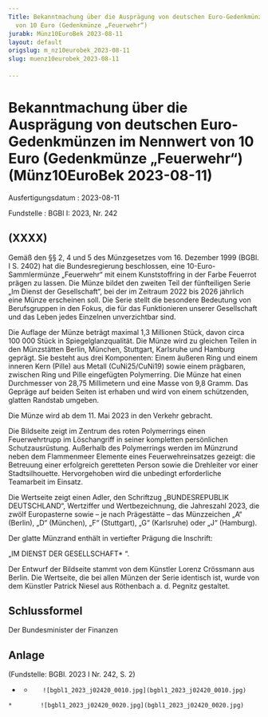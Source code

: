 ```yaml
---
Title: Bekanntmachung über die Ausprägung von deutschen Euro-Gedenkmünzen im Nennwert
  von 10 Euro (Gedenkmünze „Feuerwehr“)
jurabk: Münz10EuroBek 2023-08-11
layout: default
origslug: m_nz10eurobek_2023-08-11
slug: muenz10eurobek_2023-08-11

---
```


# Bekanntmachung über die Ausprägung von deutschen Euro-Gedenkmünzen im Nennwert von 10 Euro (Gedenkmünze „Feuerwehr“) (Münz10EuroBek 2023-08-11)

Ausfertigungsdatum
:   2023-08-11

Fundstelle
:   BGBl I: 2023, Nr. 242


## (XXXX)

Gemäß den §§ 2, 4 und 5 des Münzgesetzes vom 16. Dezember 1999 (BGBl. I S. 2402) hat die Bundesregierung beschlossen, eine 10-Euro-Sammlermünze „Feuerwehr“ mit einem Kunststoffring in der Farbe Feuerrot prägen zu lassen. Die Münze bildet den zweiten Teil der fünfteiligen Serie „Im Dienst der Gesellschaft“, bei der im Zeitraum 2022 bis 2026 jährlich eine Münze erscheinen soll. Die Serie stellt die besondere Bedeutung von Berufsgruppen in den Fokus, die für das Funktionieren unserer Gesellschaft und das Leben jedes Einzelnen unverzichtbar sind.

Die Auflage der Münze beträgt maximal 1,3 Millionen Stück, davon circa 100 000 Stück in Spiegelglanzqualität. Die Münze wird zu gleichen Teilen in den Münzstätten Berlin, München, Stuttgart, Karlsruhe und Hamburg geprägt. Sie besteht aus drei Komponenten: Einem äußeren Ring und einem inneren Kern (Pille) aus Metall
(CuNi25/CuNi19)              sowie einem prägbaren, zwischen Ring und Pille eingefügten Polymerring. Die Münze hat einen Durchmesser von 28,75 Millimetern und eine Masse von 9,8 Gramm. Das Gepräge auf beiden Seiten ist erhaben und wird von einem schützenden, glatten Randstab umgeben.

Die Münze wird ab dem 11. Mai 2023 in den Verkehr gebracht.

Die Bildseite zeigt im Zentrum des roten Polymerrings einen Feuerwehrtrupp im Löschangriff in seiner kompletten persönlichen Schutzausrüstung. Außerhalb des Polymerrings werden im Münzrund neben dem Flammenmeer Elemente eines Feuerwehreinsatzes gezeigt: die Betreuung einer erfolgreich geretteten Person sowie die Drehleiter vor einer Stadtsilhouette. Hervorgehoben wird die unbedingt erforderliche Teamarbeit im Einsatz.

Die Wertseite zeigt einen Adler, den Schriftzug „BUNDESREPUBLIK DEUTSCHLAND“, Wertziffer und Wertbezeichnung, die Jahreszahl 2023, die zwölf Europasterne sowie – je nach Prägestätte – das Münzzeichen „A“ (Berlin), „D“ (München), „F“ (Stuttgart), „G“ (Karlsruhe) oder „J“ (Hamburg).

Der glatte Münzrand enthält in vertiefter Prägung die Inschrift:

„IM DIENST DER GESELLSCHAFT*             “.

Der Entwurf der Bildseite stammt von dem Künstler Lorenz Crössmann aus Berlin. Die Wertseite, die bei allen Münzen der Serie identisch ist, wurde von dem Künstler Patrick Niesel aus Röthenbach a. d. Pegnitz gestaltet.


## Schlussformel

Der Bundesminister der Finanzen


## Anlage

(Fundstelle: BGBl. 2023 I Nr. 242, S. 2)


*    *        ![bgbl1_2023_j02420_0010.jpg](bgbl1_2023_j02420_0010.jpg)
    *        ![bgbl1_2023_j02420_0020.jpg](bgbl1_2023_j02420_0020.jpg)


